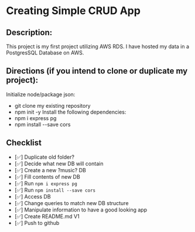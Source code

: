 # Creating Simple CRUD App
## Description: 
This project is my first project utilizing AWS RDS. I have hosted my data in a PostgresSQL Database on AWS.

## Directions (if you intend to clone or duplicate my project):
Initialize node/package json:
* git clone my existing repository
* npm init -y
Install the following dependencies:
* npm i express pg
* npm install --save cors

## Checklist
* [✅] Duplicate old folder?
* [✅] Decide what new DB will contain
* [✅] Create a new ?music? DB
* [✅] Fill contents of new DB
* [✅] Run <code>npm i express pg</code>
* [✅] Run <code>npm install --save cors</code>
* [✅] Access DB
* [✅] Change queries to match new DB structure
* [✅] Manipulate information to have a good looking app
* [✅] Create README.md V1
* [✅] Push to github


<!-- CREATE TABLE artist (     //Create a table
    id serial PRIMARY KEY,
    Name VARCHAR(100) NOT NULL,
    Genre VARCHAR(100) NOT NULL,
    Gender VARCHAR(10) NOT NULL,
    Origin VARCHAR(20) NOT NULL,
    Albums VARCHAR(255) NOT NULL
); -->

<!-- INSERT INTO artist(Name, Genre, Gender, Origin, Albums)  //Add values to Table
VALUES('Jhene Aiko', 'R&B', 'Female', 'USA', '3'); -->
